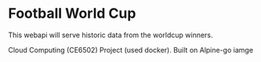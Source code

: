# Football World Cup

This webapi will serve historic data from the worldcup winners.

Cloud Computing (CE6502) Project (used docker). Built on Alpine-go iamge
